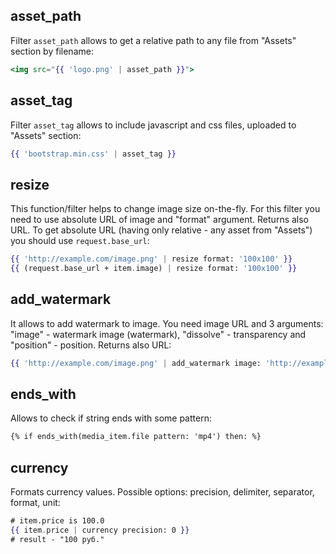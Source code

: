 ## asset_path
Filter `asset_path` allows to get a relative path to any file from "Assets" section by filename:

```handlebars
<img src="{{ 'logo.png' | asset_path }}">
```

## asset_tag
Filter `asset_tag` allows to include javascript and css files, uploaded to "Assets" section:

```handlebars
{{ 'bootstrap.min.css' | asset_tag }}
```

## resize
This function/filter helps to change image size on-the-fly. For this filter you need to use absolute URL of image and "format" argument. Returns also URL. To get absolute URL (having only relative - any asset from "Assets") you should use `request.base_url`:

```handlebars
{{ 'http://example.com/image.png' | resize format: '100x100' }}
{{ (request.base_url + item.image) | resize format: '100x100' }}
```

## add_watermark
It allows to add watermark to image. You need image URL and 3 arguments: "image" - watermark image (watermark), "dissolve" - transparency and "position" - position. Returns also URL:

```handlebars
{{ 'http://example.com/image.png' | add_watermark image: 'http://example.com/watermark.png' dissolve: '50%' position: 'center' }}
```

## ends_with
Allows to check if string ends with some pattern:

```handlebars
{% if ends_with(media_item.file pattern: 'mp4') then: %}
```

## currency
Formats currency values. Possible options: precision, delimiter, separator, format, unit:

```handlebars
# item.price is 100.0
{{ item.price | currency precision: 0 }}
# result - "100 руб."
```
